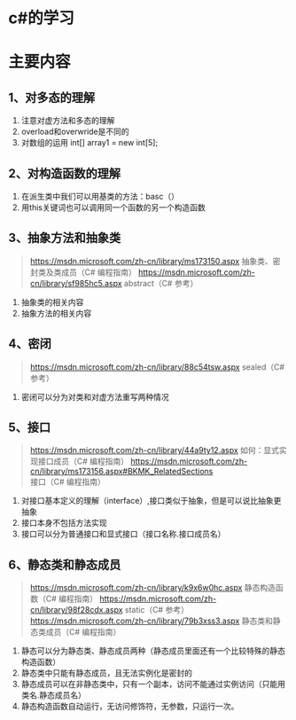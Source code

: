 #  c#的学习
主要内容
=============
1、对多态的理解
---------------
 1. 注意对虚方法和多态的理解
 2. overload和overwride是不同的
 3. 对数组的运用 int[] array1 = new int[5];
 
2、对构造函数的理解
-----------------------
1. 在派生类中我们可以用基类的方法：basc（）
2. 用this关键词也可以调用同一个函数的另一个构造函数

3、抽象方法和抽象类
----------------------
>https://msdn.microsoft.com/zh-cn/library/ms173150.aspx 抽象类、密封类及类成员（C# 编程指南）
>https://msdn.microsoft.com/zh-cn/library/sf985hc5.aspx abstract（C# 参考）

1. 抽象类的相关内容
2. 抽象方法的相关内容

4、密闭
-----------------
>https://msdn.microsoft.com/zh-cn/library/88c54tsw.aspx sealed（C# 参考）

1. 密闭可以分为对类和对虚方法重写两种情况

5、接口
---------------------
>https://msdn.microsoft.com/zh-cn/library/44a9ty12.aspx  如何：显式实现接口成员（C# 编程指南）
>https://msdn.microsoft.com/zh-cn/library/ms173156.aspx#BKMK_RelatedSections 接口（C# 编程指南）

1. 对接口基本定义的理解（interface）,接口类似于抽象，但是可以说比抽象更抽象
2. 接口本身不包括方法实现
3. 接口可以分为普通接口和显式接口（接口名称.接口成员名）

6、静态类和静态成员
-------------------------
>https://msdn.microsoft.com/zh-cn/library/k9x6w0hc.aspx 静态构造函数（C# 编程指南）
>https://msdn.microsoft.com/zh-cn/library/98f28cdx.aspx static（C# 参考）
>https://msdn.microsoft.com/zh-cn/library/79b3xss3.aspx 静态类和静态类成员（C# 编程指南）

1. 静态可以分为静态类、静态成员两种（静态成员里面还有一个比较特殊的静态构造函数）
2. 静态类中只能有静态成员，且无法实例化是密封的
3. 静态成员可以在非静态类中，只有一个副本，访问不能通过实例访问（只能用类名.静态成员名）
4. 静态构造函数自动运行，无访问修饰符，无参数，只运行一次。